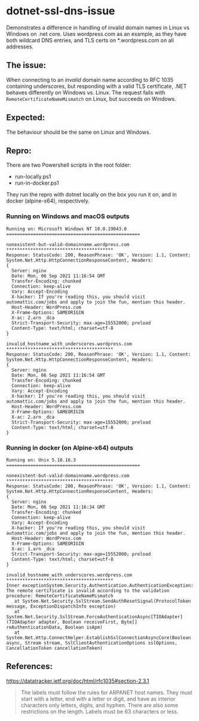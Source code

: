 # dotnet-ssl-dns-issue
Demonstrates a difference in handling of invalid domain names in Linux vs Windows on .net core. Uses wordpress.com as an example, 
as they have both wildcard DNS entries, and TLS certs on *.wordpress.com on all addresses.

## The issue:

When connecting to an _invalid_ domain name according to RFC 1035 containing underscores, but responding with a valid TLS certificate, 
.NET behaves differently on Windows vs. Linux. The request fails with `RemoteCertificateNameMismatch` on Linux, but succeeds on Windows.

## Expected: 

The behaviour should be the same on Linux and Windows.

## Repro:

There are two Powershell scripts in the root folder:

* run-locally.ps1
* run-in-docker.ps1

They run the repro with dotnet locally on the box you run it on, and in docker (alpine-x64), respectively.

### Running on Windows and macOS outputs

```
Running on: Microsoft Windows NT 10.0.19043.0
==================================================

nonexistent-but-valid-domainname.wordpress.com
****************************************
Response: StatusCode: 200, ReasonPhrase: 'OK', Version: 1.1, Content: System.Net.Http.HttpConnectionResponseContent, Headers:
{
  Server: nginx
  Date: Mon, 06 Sep 2021 11:16:54 GMT
  Transfer-Encoding: chunked
  Connection: keep-alive
  Vary: Accept-Encoding
  X-hacker: If you're reading this, you should visit automattic.com/jobs and apply to join the fun, mention this header.
  Host-Header: WordPress.com
  X-Frame-Options: SAMEORIGIN
  X-ac: 2.arn _dca
  Strict-Transport-Security: max-age=15552000; preload
  Content-Type: text/html; charset=utf-8
}

invalid_hostname_with_underscores.wordpress.com
****************************************
Response: StatusCode: 200, ReasonPhrase: 'OK', Version: 1.1, Content: System.Net.Http.HttpConnectionResponseContent, Headers:
{
  Server: nginx
  Date: Mon, 06 Sep 2021 11:16:54 GMT
  Transfer-Encoding: chunked
  Connection: keep-alive
  Vary: Accept-Encoding
  X-hacker: If you're reading this, you should visit automattic.com/jobs and apply to join the fun, mention this header.
  Host-Header: WordPress.com
  X-Frame-Options: SAMEORIGIN
  X-ac: 2.arn _dca
  Strict-Transport-Security: max-age=15552000; preload
  Content-Type: text/html; charset=utf-8
}
```


### Running in docker (on Alpine-x64) outputs

```
Running on: Unix 5.10.16.3
==================================================

nonexistent-but-valid-domainname.wordpress.com
****************************************
Response: StatusCode: 200, ReasonPhrase: 'OK', Version: 1.1, Content: System.Net.Http.HttpConnectionResponseContent, Headers:
{
  Server: nginx
  Date: Mon, 06 Sep 2021 11:16:34 GMT
  Transfer-Encoding: chunked
  Connection: keep-alive
  Vary: Accept-Encoding
  X-hacker: If you're reading this, you should visit automattic.com/jobs and apply to join the fun, mention this header.
  Host-Header: WordPress.com
  X-Frame-Options: SAMEORIGIN
  X-ac: 1.arn _dca
  Strict-Transport-Security: max-age=15552000; preload
  Content-Type: text/html; charset=utf-8
}

invalid_hostname_with_underscores.wordpress.com
****************************************
Inner exceptionSystem.Security.Authentication.AuthenticationException: The remote certificate is invalid according to the validation procedure: RemoteCertificateNameMismatch
   at System.Net.Security.SslStream.SendAuthResetSignal(ProtocolToken message, ExceptionDispatchInfo exception)
   at System.Net.Security.SslStream.ForceAuthenticationAsync[TIOAdapter](TIOAdapter adapter, Boolean receiveFirst, Byte[] reAuthenticationData, Boolean isApm)
   at System.Net.Http.ConnectHelper.EstablishSslConnectionAsyncCore(Boolean async, Stream stream, SslClientAuthenticationOptions sslOptions, CancellationToken cancellationToken)
```


## References:

https://datatracker.ietf.org/doc/html/rfc1035#section-2.3.1

> The labels must follow the rules for ARPANET host names.  They must
start with a letter, end with a letter or digit, and have as interior
characters only letters, digits, and hyphen.  There are also some
restrictions on the length.  Labels must be 63 characters or less.
